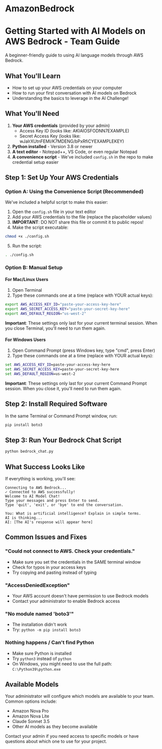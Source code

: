 # AmazonBedrock
# Getting Started with AI Models on AWS Bedrock - Team Guide
A beginner-friendly guide to using AI language models through AWS Bedrock.

## What You'll Learn
- How to set up your AWS credentials on your computer
- How to run your first conversation with AI models on Bedrock
- Understanding the basics to leverage in the AI Challenge!

##  What You'll Need
1. **Your AWS credentials** (provided by your admin)
   - Access Key ID (looks like: AKIAIOSFODNN7EXAMPLE)
   - Secret Access Key (looks like: wJalrXUtnFEMI/K7MDENG/bPxRfiCYEXAMPLEKEY)
2. **Python installed** - Version 3.8 or newer
3. **A text editor** - Notepad++, VS Code, or even regular Notepad
4. **A convenience script** - We've included `config.sh` in the repo to make credential setup easier 

## Step 1: Set Up Your AWS Credentials

### Option A: Using the Convenience Script (Recommended)
We've included a helpful script to make this easier:

1. Open the `config.sh` file in your text editor
2. Add your AWS credentials to the file (replace the placeholder values)
3. **IMPORTANT**: DO NOT share this file or commit it to public repos!
4. Make the script executable:
```bash
chmod +x ./config.sh
```
5. Run the script:
```bash
. ./config.sh
```

### Option B: Manual Setup

#### For Mac/Linux Users
1. Open Terminal
2. Type these commands one at a time (replace with YOUR actual keys):
```bash
export AWS_ACCESS_KEY_ID="paste-your-access-key-here"
export AWS_SECRET_ACCESS_KEY="paste-your-secret-key-here"
export AWS_DEFAULT_REGION="us-west-2"
```
**Important**: These settings only last for your current terminal session. When you close Terminal, you'll need to run them again.

#### For Windows Users
1. Open Command Prompt (press Windows key, type "cmd", press Enter)
2. Type these commands one at a time (replace with YOUR actual keys):
```cmd
set AWS_ACCESS_KEY_ID=paste-your-access-key-here
set AWS_SECRET_ACCESS_KEY=paste-your-secret-key-here
set AWS_DEFAULT_REGION=us-west-2
```
**Important**: These settings only last for your current Command Prompt session. When you close it, you'll need to run them again.

## Step 2: Install Required Software
In the same Terminal or Command Prompt window, run:
```bash
pip install boto3
```

## Step 3: Run Your Bedrock Chat Script
```bash
python bedrock_chat.py
```

## What Success Looks Like
If everything is working, you'll see:
```
Connecting to AWS Bedrock...
✓ Connected to AWS successfully!
Welcome to AI Model Chat!
Type your messages and press Enter to send.
Type 'quit', 'exit', or 'bye' to end the conversation.

You: What is artificial intelligence? Explain in simple terms.
AI is thinking...
AI: [The AI's response will appear here]
```

## Common Issues and Fixes
### "Could not connect to AWS. Check your credentials."
- Make sure you set the credentials in the SAME terminal window
- Check for typos in your access keys
- Try copying and pasting instead of typing

### "AccessDeniedException"
- Your AWS account doesn't have permission to use Bedrock models
- Contact your administrator to enable Bedrock access

### "No module named 'boto3'"
- The installation didn't work
- Try: `python -m pip install boto3`

### Nothing happens / Can't find Python
- Make sure Python is installed
- Try `python3` instead of `python`
- On Windows, you might need to use the full path: `C:\Python39\python.exe`

## Available Models
Your administrator will configure which models are available to your team. Common options include:
- Amazon Nova Pro
- Amazon Nova Lite
- Claude Sonnet 3.5
- Other AI models as they become available

Contact your admin if you need access to specific models or have questions about which one to use for your project.
